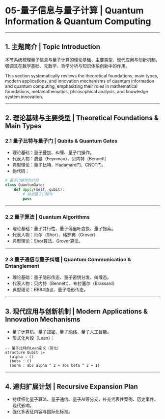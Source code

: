 
# 05-量子信息与量子计算 | Quantum Information & Quantum Computing

---

## 1. 主题简介 | Topic Introduction

本节系统梳理量子信息与量子计算的理论基础、主要类型、现代应用与创新机制，强调其在数学基础、元数学、哲学分析与知识体系创新中的作用。

This section systematically reviews the theoretical foundations, main types, modern applications, and innovation mechanisms of quantum information and quantum computing, emphasizing their roles in mathematical foundations, metamathematics, philosophical analysis, and knowledge system innovation.

---

## 2. 理论基础与主要类型 | Theoretical Foundations & Main Types

### 2.1 量子比特与量子门 | Qubits & Quantum Gates

- 理论基础：量子叠加、纠缠、量子门操作。
- 代表人物：费曼（Feynman）、贝内特（Bennett）
- 典型理论：量子比特、Hadamard门、CNOT门。
- 伪代码：

```python
# 量子门操作伪代码
class QuantumGate:
    def apply(self, qubit):
        # 施加量子门操作
        pass
```

---

### 2.2 量子算法 | Quantum Algorithms

- 理论基础：量子并行性、量子傅里叶变换、量子搜索。
- 代表人物：肖尔（Shor）、格罗弗（Grover）
- 典型理论：Shor算法、Grover算法。

---

### 2.3 量子通信与量子纠缠 | Quantum Communication & Entanglement

- 理论基础：量子隐形传态、量子密钥分发、纠缠态。
- 代表人物：贝内特（Bennett）、布拉塞尔（Brassard）
- 典型理论：BB84协议、量子隐形传态。

---

## 3. 现代应用与创新机制 | Modern Applications & Innovation Mechanisms

- 量子计算机、量子加密、量子网络、量子人工智能。
- 形式化片段（Lean）：

```lean
-- 量子比特的Lean定义（简化）
structure Qubit :=
  (alpha : ℂ)
  (beta : ℂ)
  (norm : abs alpha ^ 2 + abs beta ^ 2 = 1)
```

---

## 4. 递归扩展计划 | Recursive Expansion Plan

- 持续细化量子算法、量子通信、量子AI等分支，补充代表性案例、历史事件、现代影响。
- 强化多表征内容与国际化标准。
